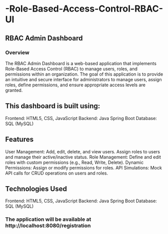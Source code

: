 # -Role-Based-Access-Control-RBAC-UI
## RBAC Admin Dashboard

### Overview
The RBAC Admin Dashboard is a web-based application that implements Role-Based Access Control (RBAC) to manage users, roles, and permissions within an organization. The goal of this application is to provide an intuitive and secure interface for administrators to manage users, assign roles, define permissions, and ensure appropriate access levels are granted.

## This dashboard is built using:

Frontend: HTML5, CSS, JavaScript
Backend: Java Spring Boot
Database: SQL (MySQL)

## Features
User Management: Add, edit, delete, and view users. Assign roles to users and manage their active/inactive status.
Role Management: Define and edit roles with custom permissions (e.g., Read, Write, Delete).
Dynamic Permissions: Assign or modify permissions for roles.
API Simulations: Mock API calls for CRUD operations on users and roles.

## Technologies Used
Frontend: HTML5, CSS, JavaScript
Backend: Java Spring Boot
Database: SQL (MySQL)

### The application will be available at http://localhost:8080/registration
